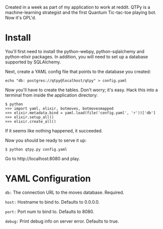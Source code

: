 Created in a week as part of my application to work at reddit.  QTPy is a
machine-learning strategist and the first Quantum Tic-tac-toe playing bot.
Now it's GPL'd.


# Install

You'll first need to install the python-webpy, python-sqlalchemy and
python-elixir packages.  In addition, you will need to set up a database
supported by SQLAlchemy.

Next, create a YAML config file that points to the database you created:

    echo "db: postgres://qtpy@localhost/qtpy" > config.yaml

Now you'll have to create the tables.  Don't worry; it's easy.  Hack this
into a terminal from inside the application directory:

    $ python
    >>> import yaml, elixir, botmoves, botmovesmapped
    >>> elixir.metadata.bind = yaml.load(file('config.yaml', 'r'))['db']
    >>> elixir.setup_all()
    >>> elixir.create_all()

If it seems like nothing happened, it succeeded.

Now you should be ready to serve it up:

    $ python qtpy.py config.yaml

Go to http://localhost:8080 and play.


# YAML Configuration

```db:```  The connection URL to the moves database.  Required.

```host:```  Hostname to bind to.  Defaults to 0.0.0.0.

```port:```  Port num to bind to.  Defaults to 8080.

```debug:```  Print debug info on server error.  Defaults to true.
